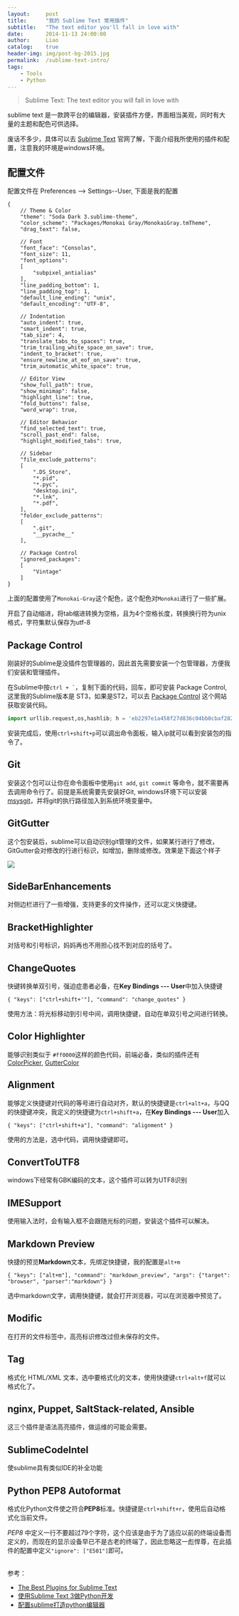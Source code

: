```yaml
---
layout:     post
title:      "我的 Sublime Text 常用插件"
subtitle:   "The text editor you'll fall in love with"
date:       2014-11-13 24:00:00
author:     Liao
catalog:    true
header-img: img/post-bg-2015.jpg
permalink:  /sublime-text-intro/
tags:
    - Tools
    - Python
---
```


> Sublime Text: The text editor you will fall in love with


sublime text 是一款跨平台的编辑器，安装插件方便，界面相当美观，同时有大量的主题和配色可供选择。

废话不多少，具体可以去 [Sublime Text][ST] 官网了解，下面介绍我所使用的插件和配置，注意我的环境是windows环境。

## 配置文件

配置文件在 Preferences -->  Settings--User, 下面是我的配置

	{
		// Theme & Color
		"theme": "Soda Dark 3.sublime-theme",
		"color_scheme": "Packages/Monokai Gray/MonokaiGray.tmTheme",
		"drag_text": false,

		// Font
		"font_face": "Consolas",
		"font_size": 11,
		"font_options":
		[
			"subpixel_antialias"
		],
		"line_padding_bottom": 1,
		"line_padding_top": 1,
		"default_line_ending": "unix",
		"default_encoding": "UTF-8",

		// Indentation
		"auto_indent": true,
		"smart_indent": true,
		"tab_size": 4,
		"translate_tabs_to_spaces": true,
		"trim_trailing_white_space_on_save": true,
		"indent_to_bracket": true,
		"ensure_newline_at_eof_on_save": true,
		"trim_automatic_white_space": true,

		// Editor View
		"show_full_path": true,
		"show_minimap": false,
		"highlight_line": true,
		"fold_buttons": false,
		"word_wrap": true,

		// Editor Behavior
		"find_selected_text": true,
		"scroll_past_end": false,
		"highlight_modified_tabs": true,

		// Sidebar
		"file_exclude_patterns":
		[
		    ".DS_Store",
		    "*.pid",
		    "*.pyc",
		    "desktop.ini",
		    "*.lnk",
			"*.pdf",
		],
		"folder_exclude_patterns":
		[
			".git",
			"__pycache__"
		],

		// Package Control
		"ignored_packages":
		[
			"Vintage"
		]
	}


上面的配置使用了`Monokai-Gray`这个配色，这个配色对`Monokai`进行了一些扩展。

开启了自动缩进，将tab缩进转换为空格，且为4个空格长度，转换换行符为unix格式，字符集默认保存为utf-8


## Package Control

刚装好的Sublime是没插件包管理器的，因此首先需要安装一个包管理器，方便我们安装和管理插件。

在Sublime中按<code>ctrl + `</code>，复制下面的代码，回车，即可安装 Package Control, 这里我的Sublime版本是 ST3，如果是ST2，可以去 [Package Control][PC] 这个网站获取安装代码。

```python
import urllib.request,os,hashlib; h = 'eb2297e1a458f27d836c04bb0cbaf282' + 'd0e7a3098092775ccb37ca9d6b2e4b7d'; pf = 'Package Control.sublime-package'; ipp = sublime.installed_packages_path(); urllib.request.install_opener( urllib.request.build_opener( urllib.request.ProxyHandler()) ); by = urllib.request.urlopen( 'http://packagecontrol.io/' + pf.replace(' ', '%20')).read(); dh = hashlib.sha256(by).hexdigest(); print('Error validating download (got %s instead of %s), please try manual install' % (dh, h)) if dh != h else open(os.path.join( ipp, pf), 'wb' ).write(by)
```

安装完成后，使用`ctrl+shift+p`可以调出命令面板，输入ip就可以看到安装包的指令了。


## Git

安装这个包可以让你在命令面板中使用`git add`, `git commit` 等命令，就不需要再去调用命令行了。前提是系统需要先安装好Git, windows环境下可以安装 [msysgit][git]，并将git的执行路径加入到系统环境变量中。


## GitGutter

这个包安装后，sublime可以自动识别git管理的文件，如果某行进行了修改，GitGutter会对修改的行进行标识，如增加，删除或修改。效果是下面这个样子

![](/img/in-post/sublime-text-intro/gitgutter.png)


## SideBarEnhancements

对侧边栏进行了一些增强，支持更多的文件操作，还可以定义快捷键。


## BracketHighlighter

对括号和引号标识，妈妈再也不用担心找不到对应的括号了。


## ChangeQuotes

快键转换单双引号，强迫症患者必备，在**Key Bindings --- User**中加入快捷键

`{ "keys": ["ctrl+shift+'"], "command": "change_quotes" }`

使用方法：将光标移动到引号中间，调用快捷键，自动在单双引号之间进行转换。


## Color Highlighter

能够识别类似于 `#ff0000`这样的颜色代码，前端必备，类似的插件还有[ColorPicker](http://weslly.github.io/ColorPicker/), [GutterColor](https://github.com/ggordan/GutterColor)

## Alignment

能够定义快捷键对代码的等号进行自动对齐，默认的快捷键是`ctrl+alt+a`，与QQ的快捷键冲突，我定义的快捷键为`ctrl+shift+a`，在**Key Bindings --- User**加入

`{ "keys": ["ctrl+shift+a"], "command": "alignment" }`

使用的方法是，选中代码，调用快捷键即可。


## ConvertToUTF8

windows下经常有GBK编码的文本，这个插件可以转为UTF8识别


## IMESupport

使用输入法时，会有输入框不会跟随光标的问题，安装这个插件可以解决。


## Markdown Preview

快捷的预览**Markdown**文本，先绑定快捷键，我的配置是`alt+m`

`{ "keys": ["alt+m"], "command": "markdown_preview", "args": {"target": "browser", "parser":"markdown"} }`

选中markdown文字，调用快捷键，就会打开浏览器，可以在浏览器中预览了。


## Modific

在打开的文件标签中，高亮标识修改过但未保存的文件。


## Tag

格式化 HTML/XML 文本，选中要格式化的文本，使用快捷键`ctrl+alt+f`就可以格式化了。


## nginx, Puppet, SaltStack-related, Ansible

这三个插件是语法高亮插件，做运维的可能会需要。


## SublimeCodeIntel

使sublime具有类似IDE的补全功能


## Python PEP8 Autoformat

格式化Python文件使之符合**PEP8**标准。快捷键是`ctrl+shift+r`，使用后自动格式化当前文件。

*PEP8* 中定义一行不要超过79个字符，这个应该是由于为了适应以前的终端设备而定义的，而现在的显示设备早已不是古老的终端了，因此忽略这一彪悍尊，在此插件的配置中定义`"ignore": ["E501"]`即可。

</br>
参考：


- [The Best Plugins for Sublime Text](http://ipestov.com/the-best-plugins-for-sublime-text/)
- [使用Sublime Text 3做Python开发](http://sw897.github.io/2014/02/13/sublime-text-3-for-python/)
- [配置sublime打造python编辑器](http://opslinux.com/sublime_python.html)

</br></br>

[ST]: http://www.sublimetext.com/
[PC]: https://sublime.wbond.net/installation
[git]: http://msysgit.github.io/


